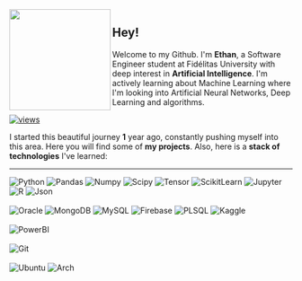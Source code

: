 <img height=180px align="left" src="https://icons.iconarchive.com/icons/artua/star-wars/256/R2D2-icon.png"> 

## Hey!

Welcome to my Github. I'm **Ethan**, a Software Engineer student at Fidélitas University with deep interest in **Artificial Intelligence**. I'm actively learning about Machine Learning where I'm looking into Artificial Neural Networks, Deep Learning and algorithms.


[![views](https://komarev.com/ghpvc/?username=3thanF&style=social&color=313131&label=views)](https://github.com/3thanF)

I started this beautiful journey **1** year ago, constantly pushing myself into this area. Here you will find some of **my projects**. Also, here is a **stack of technologies** I've learned:
<hr>
  <div>
  <img src="https://img.shields.io/badge/Python-FFD43B?style=for-the-badge&logo=python&logoColor=blue" alt="Python">
  <img src="https://img.shields.io/badge/Pandas-2C2D72?style=for-the-badge&logo=pandas&logoColor=white" alt="Pandas">
  <img src="https://img.shields.io/badge/Numpy-777BB4?style=for-the-badge&logo=numpy&logoColor=white" alt="Numpy">
  <img src="https://img.shields.io/badge/SciPy-654FF0?style=for-the-badge&logo=SciPy&logoColor=white" alt="Scipy">
  <img src="https://img.shields.io/badge/TensorFlow-FF6F00?style=for-the-badge&logo=tensorflow&logoColor=white" alt="Tensor">
  <img src="https://img.shields.io/badge/scikit_learn-F7931E?style=for-the-badge&logo=scikit-learn&logoColor=white" alt="ScikitLearn">
  <img src="https://img.shields.io/badge/Jupyter-F37626.svg?&style=for-the-badge&logo=Jupyter&logoColor=white" alt="Jupyter">
  <img src="https://img.shields.io/badge/R-276DC3?style=for-the-badge&logo=r&logoColor=white" alt="R">
  <img src="https://img.shields.io/badge/json-5E5C5C?style=for-the-badge&logo=json&logoColor=white" alt="Json">
  <br>
  <br>
  <img src="https://img.shields.io/badge/Oracle-F80000?style=for-the-badge&logo=oracle&logoColor=black" alt="Oracle">
  <img src="https://img.shields.io/badge/MongoDB-4EA94B?style=for-the-badge&logo=mongodb&logoColor=white" alt="MongoDB">
  <img src="https://img.shields.io/badge/MySQL-005C84?style=for-the-badge&logo=mysql&logoColor=white" alt="MySQL">
  <img src="https://img.shields.io/badge/firebase-ffca28?style=for-the-badge&logo=firebase&logoColor=black" alt="Firebase">
  <img src="https://img.shields.io/badge/PLSQL-F80000?style=for-the-badge&logo=oracle&logoColor=black" alt="PLSQL">
  <img src="https://img.shields.io/badge/Kaggle-20BEFF?style=for-the-badge&logo=Kaggle&logoColor=white" alt="Kaggle">  
  <br>
  <br>
  <img src="https://img.shields.io/badge/PowerBI-F2C811?style=for-the-badge&logo=Power%20BI&logoColor=white" alt="PowerBI">
  <br>
  <br>
  <img src="https://img.shields.io/badge/GIT-E44C30?style=for-the-badge&logo=git&logoColor=white" alt="Git">
  <br>
  <br>
  <img src="https://img.shields.io/badge/Ubuntu-E95420?style=for-the-badge&logo=ubuntu&logoColor=white" alt="Ubuntu">
  <img src="https://img.shields.io/badge/Arch_Linux-1793D1?style=for-the-badge&logo=arch-linux&logoColor=white" alt="Arch">  

  
  
  
  
  
  </div>
